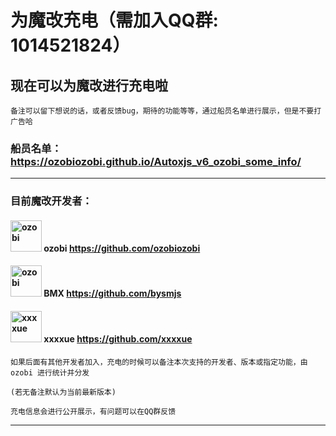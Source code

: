 # 为魔改充电（需加入QQ群: 1014521824）

## 现在可以为魔改进行充电啦

    备注可以留下想说的话，或者反馈bug，期待的功能等等，通过船员名单进行展示，但是不要打广告哈

### 船员名单：<https://ozobiozobi.github.io/Autoxjs_v6_ozobi_some_info/>
---
### 目前魔改开发者：

#### <img src="https://avatars.githubusercontent.com/u/102951380?v=4" alt="ozobi" style="width: 50px; height: auto;"> ozobi <https://github.com/ozobiozobi>
#### <img src="https://avatars.githubusercontent.com/u/140179755?v=4" alt="ozobi" style="width: 50px; height: auto;"> BMX <https://github.com/bysmjs>
#### <img src="https://avatars.githubusercontent.com/u/32764266?v=4" alt="xxxxue" style="width: 50px; height: auto;"> xxxxue https://github.com/xxxxue

    如果后面有其他开发者加入，充电的时候可以备注本次支持的开发者、版本或指定功能，由 ozobi 进行统计并分发

    (若无备注默认为当前最新版本)

    充电信息会进行公开展示，有问题可以在QQ群反馈
---

